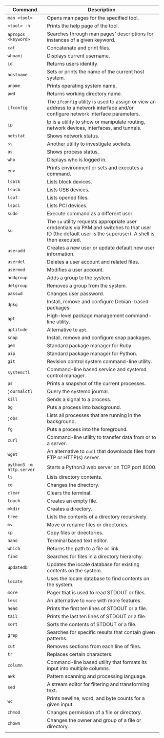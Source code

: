 | **Command**              | **Description**                                                                                                                                             |
| ------------------------ | ----------------------------------------------------------------------------------------------------------------------------------------------------------- |
| `man <tool>`             | Opens man pages for the specified tool.                                                                                                                     |
| `<tool> -h`              | Prints the help page of the tool.                                                                                                                           |
| `apropos <keyword>`      | Searches through man pages' descriptions for instances of a given keyword.                                                                                  |
| `cat`                    | Concatenate and print files.                                                                                                                                |
| `whoami`                 | Displays current username.                                                                                                                                  |
| `id`                     | Returns users identity.                                                                                                                                     |
| `hostname`               | Sets or prints the name of the current host system.                                                                                                         |
| `uname`                  | Prints operating system name.                                                                                                                               |
| `pwd`                    | Returns working directory name.                                                                                                                             |
| `ifconfig`               | The `ifconfig` utility is used to assign or view an address to a network interface and/or configure network interface parameters.                           |
| `ip`                     | Ip is a utility to show or manipulate routing, network devices, interfaces, and tunnels.                                                                    |
| `netstat`                | Shows network status.                                                                                                                                       |
| `ss`                     | Another utility to investigate sockets.                                                                                                                     |
| `ps`                     | Shows process status.                                                                                                                                       |
| `who`                    | Displays who is logged in.                                                                                                                                  |
| `env`                    | Prints environment or sets and executes a command.                                                                                                          |
| `lsblk`                  | Lists block devices.                                                                                                                                        |
| `lsusb`                  | Lists USB devices.                                                                                                                                          |
| `lsof`                   | Lists opened files.                                                                                                                                         |
| `lspci`                  | Lists PCI devices.                                                                                                                                          |
| `sudo`                   | Execute command as a different user.                                                                                                                        |
| `su`                     | The `su` utility requests appropriate user credentials via PAM and switches to that user ID (the default user is the superuser).  A shell is then executed. |
| `useradd`                | Creates a new user or update default new user information.                                                                                                  |
| `userdel`                | Deletes a user account and related files.                                                                                                                   |
| `usermod`                | Modifies a user account.                                                                                                                                    |
| `addgroup`               | Adds a group to the system.                                                                                                                                 |
| `delgroup`               | Removes a group from the system.                                                                                                                            |
| `passwd`                 | Changes user password.                                                                                                                                      |
| `dpkg`                   | Install, remove and configure Debian-based packages.                                                                                                        |
| `apt`                    | High-level package management command-line utility.                                                                                                         |
| `aptitude`               | Alternative to `apt`.                                                                                                                                       |
| `snap`                   | Install, remove and configure snap packages.                                                                                                                |
| `gem`                    | Standard package manager for Ruby.                                                                                                                          |
| `pip`                    | Standard package manager for Python.                                                                                                                        |
| `git`                    | Revision control system command-line utility.                                                                                                               |
| `systemctl`              | Command-line based service and systemd control manager.                                                                                                     |
| `ps`                     | Prints a snapshot of the current processes.                                                                                                                 |
| `journalctl`             | Query the systemd journal.                                                                                                                                  |
| `kill`                   | Sends a signal to a process.                                                                                                                                |
| `bg`                     | Puts a process into background.                                                                                                                             |
| `jobs`                   | Lists all processes that are running in the background.                                                                                                     |
| `fg`                     | Puts a process into the foreground.                                                                                                                         |
| `curl`                   | Command-line utility to transfer data from or to a server.                                                                                                  |
| `wget`                   | An alternative to `curl` that downloads files from FTP or HTTP(s) server.                                                                                   |
| `python3 -m http.server` | Starts a Python3 web server on TCP port 8000.                                                                                                               |
| `ls`                     | Lists directory contents.                                                                                                                                   |
| `cd`                     | Changes the directory.                                                                                                                                      |
| `clear`                  | Clears the terminal.                                                                                                                                        |
| `touch`                  | Creates an empty file.                                                                                                                                      |
| `mkdir`                  | Creates a directory.                                                                                                                                        |
| `tree`                   | Lists the contents of a directory recursively.                                                                                                              |
| `mv`                     | Move or rename files or directories.                                                                                                                        |
| `cp`                     | Copy files or directories.                                                                                                                                  |
| `nano`                   | Terminal based text editor.                                                                                                                                 |
| `which`                  | Returns the path to a file or link.                                                                                                                         |
| `find`                   | Searches for files in a directory hierarchy.                                                                                                                |
| `updatedb`               | Updates the locale database for existing contents on the system.                                                                                            |
| `locate`                 | Uses the locale database to find contents on the system.                                                                                                    |
| `more`                   | Pager that is used to read STDOUT or files.                                                                                                                 |
| `less`                   | An alternative to `more` with more features.                                                                                                                |
| `head`                   | Prints the first ten lines of STDOUT or a file.                                                                                                             |
| `tail`                   | Prints the last ten lines of STDOUT or a file.                                                                                                              |
| `sort`                   | Sorts the contents of STDOUT or a file.                                                                                                                     |
| `grep`                   | Searches for specific results that contain given patterns.                                                                                                  |
| `cut`                    | Removes sections from each line of files.                                                                                                                   |
| `tr`                     | Replaces certain characters.                                                                                                                                |
| `column`                 | Command-line based utility that formats its input into multiple columns.                                                                                    |
| `awk`                    | Pattern scanning and processing language.                                                                                                                   |
| `sed`                    | A stream editor for filtering and transforming text.                                                                                                        |
| `wc`                     | Prints newline, word, and byte counts for a given input.                                                                                                    |
| `chmod`                  | Changes permission of a file or directory.                                                                                                                  |
| `chown`                  | Changes the owner and group of a file or directory.                                                                                                         |
|                          |                                                                                                                                                             |


